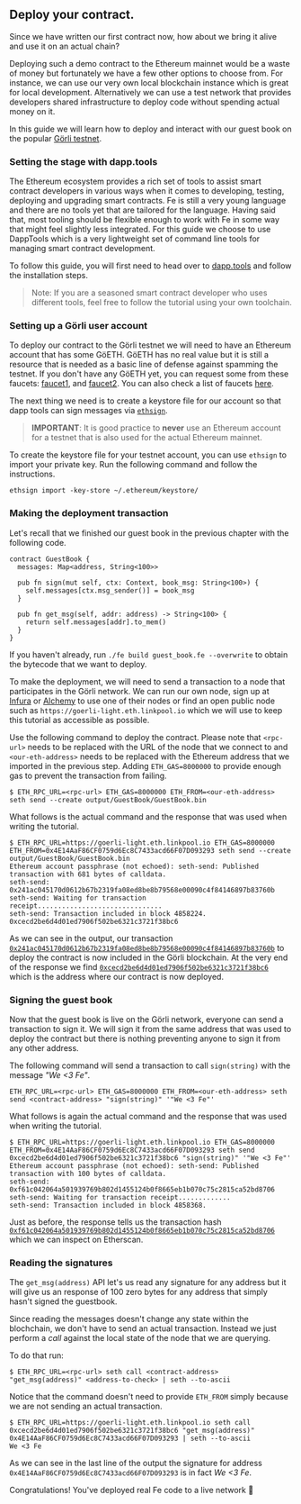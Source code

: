 ## Deploy your contract.

Since we have written our first contract now, how about we bring it alive and use it on an actual chain?

Deploying such a demo contract to the Ethereum mainnet would be a waste of money but fortunately we have a few other options to choose from. For instance, we can use our very own local blockchain instance which is great for local development. Alternatively we can use a test network that provides developers shared infrastructure to deploy code without spending actual money on it.

In this guide we will learn how to deploy and interact with our guest book on the popular [Görli testnet](https://goerli.net/).

### Setting the stage with dapp.tools

The Ethereum ecosystem provides a rich set of tools to assist smart contract developers in various ways when it comes to developing, testing, deploying and upgrading smart contracts. Fe is still a very young language and there are no tools yet that are tailored for the language. Having said that, most tooling should be flexible enough to work with Fe in some way that might feel slightly less integrated. For this guide we choose to use DappTools which is a very lightweight set of command line tools for managing smart contract development.

To follow this guide, you will first need to head over to [dapp.tools](https://dapp.tools) and follow the installation steps.

> Note: If you are a seasoned smart contract developer who uses different tools, feel free to follow the tutorial using your own toolchain.


### Setting up a Görli user account

To deploy our contract to the Görli testnet we will need to have an Ethereum account that has some GöETH. GöETH has no real value but it is still a resource that is needed as a basic line of defense against spamming the testnet. If you don't have any GöETH yet, you can request some from these faucets:  [faucet1](https://goerlifaucet.com/), and [faucet2](https://faucet.paradigm.xyz/).
You can also check a list of faucets [here](https://forum.openzeppelin.com/t/goerli-testnet-faucets/26710).

The next thing we need is to create a keystore file for our account so that dapp tools can sign messages via [`ethsign`](https://github.com/dapphub/dapptools/tree/master/src/ethsign).

> **IMPORTANT**: It is good practice to **never** use an Ethereum account for a testnet that is also used for the actual Ethereum mainnet.

To create the keystore file for your testnet account, you can use `ethsign` to import your private key. Run the following command and follow the instructions.

```
ethsign import -key-store ~/.ethereum/keystore/
```

### Making the deployment transaction

Let's recall that we finished our guest book in the previous chapter with the following code.

```fe
contract GuestBook {
  messages: Map<address, String<100>>

  pub fn sign(mut self, ctx: Context, book_msg: String<100>) {
    self.messages[ctx.msg_sender()] = book_msg
  }

  pub fn get_msg(self, addr: address) -> String<100> {
    return self.messages[addr].to_mem()
  }
}
```

If you haven't already, run `./fe build guest_book.fe --overwrite` to obtain the bytecode that we want to deploy.

To make the deployment, we will need to send a transaction to a node that participates in the Görli network. We can run our own node, sign up at [Infura](https://infura.io/) or [Alchemy](https://www.alchemy.com/) to use one of their nodes or find an open public node such as `https://goerli-light.eth.linkpool.io` which we will use to keep this tutorial as accessible as possible.

Use the following command to deploy the contract. Please note that `<rpc-url>` needs to be replaced with the URL of the node that we connect to and `<our-eth-address>` needs to be replaced with the Ethereum address that we imported in the previous step. Adding `ETH_GAS=8000000` to provide enough gas to prevent the transaction from failing.

```
$ ETH_RPC_URL=<rpc-url> ETH_GAS=8000000 ETH_FROM=<our-eth-address> seth send --create output/GuestBook/GuestBook.bin
```

What follows is the actual command and the response that was used when writing the tutorial.

```
$ ETH_RPC_URL=https://goerli-light.eth.linkpool.io ETH_GAS=8000000 ETH_FROM=0x4E14AaF86CF0759d6Ec8C7433acd66F07D093293 seth send --create output/GuestBook/GuestBook.bin
Ethereum account passphrase (not echoed): seth-send: Published transaction with 681 bytes of calldata.
seth-send: 0x241ac045170d0612b67b2319fa08ed8be8b79568e00090c4f84146897b83760b
seth-send: Waiting for transaction receipt...............................
seth-send: Transaction included in block 4858224.
0xcecd2be6d4d01ed7906f502be6321c3721f38bc6
```

As we can see in the output, our transaction [`0x241ac045170d0612b67b2319fa08ed8be8b79568e00090c4f84146897b83760b`](https://goerli.etherscan.io/tx/0x241ac045170d0612b67b2319fa08ed8be8b79568e00090c4f84146897b83760b) to deploy the contract is now included in the Görli blockchain. At the very end of the response we find [`0xcecd2be6d4d01ed7906f502be6321c3721f38bc6`](https://goerli.etherscan.io/address/0xcecd2be6d4d01ed7906f502be6321c3721f38bc6) which is the address where our contract is now deployed.

### Signing the guest book

Now that the guest book is live on the Görli network, everyone can send a transaction to sign it. We will sign it from the same address that was used to deploy the contract but there is nothing preventing anyone to sign it from any other address.

The following command will send a transaction to call `sign(string)` with the message *"We <3 Fe"*.

```
ETH_RPC_URL=<rpc-url> ETH_GAS=8000000 ETH_FROM=<our-eth-address> seth send <contract-address> "sign(string)" '"We <3 Fe"'
```

What follows is again the actual command and the response that was used when writing the tutorial.

```
$ ETH_RPC_URL=https://goerli-light.eth.linkpool.io ETH_GAS=8000000 ETH_FROM=0x4E14AaF86CF0759d6Ec8C7433acd66F07D093293 seth send 0xcecd2be6d4d01ed7906f502be6321c3721f38bc6 "sign(string)" '"We <3 Fe"'
Ethereum account passphrase (not echoed): seth-send: Published transaction with 100 bytes of calldata.
seth-send: 0xf61c042064a501939769b802d1455124b0f8665eb1b070c75c2815ca52bd8706
seth-send: Waiting for transaction receipt.............
seth-send: Transaction included in block 4858368.
```

Just as before, the response tells us the transaction hash [`0xf61c042064a501939769b802d1455124b0f8665eb1b070c75c2815ca52bd8706`](https://goerli.etherscan.io/tx/0xf61c042064a501939769b802d1455124b0f8665eb1b070c75c2815ca52bd8706) which we can inspect on Etherscan.

### Reading the signatures

The `get_msg(address)` API let's us read any signature for any address but it will give us an response of 100 zero bytes for any address that simply hasn't signed the guestbook.

Since reading the messages doesn't change any state within the blochchain, we don't have to send an actual transaction. Instead we just perform a *call* against the local state of the node that we are querying.

To do that run:

```
$ ETH_RPC_URL=<rpc-url> seth call <contract-address> "get_msg(address)" <address-to-check> | seth --to-ascii
```

Notice that the command doesn't need to provide `ETH_FROM` simply because we are not sending an actual transaction.

```
$ ETH_RPC_URL=https://goerli-light.eth.linkpool.io seth call 0xcecd2be6d4d01ed7906f502be6321c3721f38bc6 "get_msg(address)" 0x4E14AaF86CF0759d6Ec8C7433acd66F07D093293 | seth --to-ascii
We <3 Fe
```

As we can see in the last line of the output the signature for address `0x4E14AaF86CF0759d6Ec8C7433acd66F07D093293` is in fact *We <3 Fe*.

Congratulations! You've deployed real Fe code to a live network 🤖

